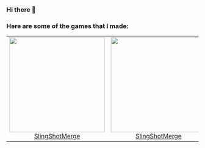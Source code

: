 ### Hi there 👋


### Here are some of the games that I made:


<table>
  <tr>
    <td align="center" height="250">
      <a href="https://github.com/ant-design">
        <img src="https://github.com/BoraOzkoc/SlingShotMerge/blob/main/RPReplay_Final1673351619_AdobeExpress.gif" height="250">
        <br />
        SlingShotMerge
      </a>
    </td>
    <td align="center" height="250">
      <a href="https://github.com/ant-design">
        <img src="https://github.com/BoraOzkoc/SlingShotMerge/blob/main/RPReplay_Final1673351619_AdobeExpress.gif" height="250">
        <br />
        SlingShotMerge
      </a>
    </td>
    <td align="center" height="250">
      <a href="https://github.com/ant-design">
        <img src="https://github.com/BoraOzkoc/SlingShotMerge/blob/main/RPReplay_Final1673351619_AdobeExpress.gif" height="250">
        <br />
        SlingShotMerge
      </a>
    </td>
    <td align="center" height="250">
      <a href="https://github.com/ant-design">
        <img src="https://github.com/BoraOzkoc/SlingShotMerge/blob/main/RPReplay_Final1673351619_AdobeExpress.gif" height="250">
        <br />
        SlingShotMerge
      </a>
    </td>
    <td align="center" height="250">
      <a href="https://github.com/ant-design">
        <img src="https://github.com/BoraOzkoc/SlingShotMerge/blob/main/RPReplay_Final1673351619_AdobeExpress.gif" height="250">
        <br />
        SlingShotMerge
      </a>
    </td>
  </tr>
  
</table>


<!--
**BoraOzkoc/BoraOzkoc** is a ✨ _special_ ✨ repository because its `README.md` (this file) appears on your GitHub profile.


-->
